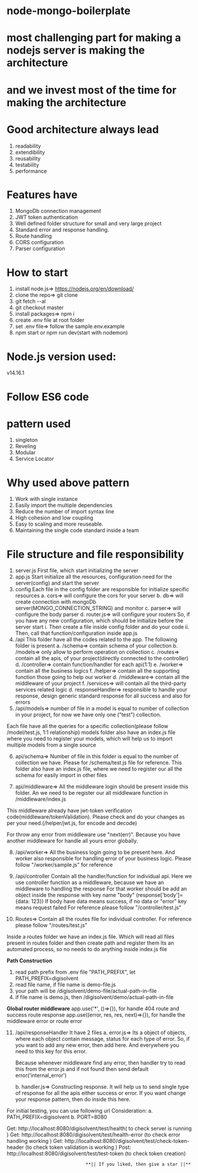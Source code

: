 # node-mongo-boilerplate

# most challenging part for making a nodejs server is making the architecture
# and we invest most of the time for making the architecture
# Good architecture always lead
1. readability
2. extendibility
3. reusability
4. testability
5. performance

# Features have
1. MongoDb connection management
2. JWT token authentication
3. Well defined folder structure for small and very large project
4. Standard error and response handling.
5. Route handling
6. CORS configuration
7. Parser configuration

# How to start

1. install node.js=> https://nodejs.org/en/download/
2. clone the repo=> git clone
3. git fetch --al
4. git checkout master
5. install packages=> npm i
6. create .env file at root folder
7. set .env file=> follow the sample.env.example
8. npm start or npm run dev(start with nodemon)

# Node.js version used:
  v14.16.1

# Follow ES6 code
# pattern used
 1. singleton
 2. Reveling
 3. Modular
 4. Service Locator

# Why used above pattern
 1. Work with single instance
 2. Easily import the multiple dependencies
 3. Reduce the number of import syntax line
 4. High cohesion and low coupling
 5. Easy to scaling and more reuseable.
 6. Maintaining the single code standard inside a team

 # File structure and file responsibility
 1. server.js
        First file, which start initializing the server
 2. app.js
        Start initialize all the resources, configuration need for the server(config) and start the server
 3. config
        Each file in the config folder are responsible for initialize specific resources
        a. cors=> will configure the cors for your server
        b. db=> will create connection with mongoDb server(MONGO_CONNECTION_STRING) and monitor
        c. parser=> will configure the body parser
        d. router.js=> will configure your routers
        So, if you have any new configuration, which should be initialize before the server start
            i. Then create a file inside config folder and do your code
            ii. Then, call that function/configuration inside app.js
4. /api
        This folder have all the codes related to the app.
        The following folder is present
        a. /schema=> contain schema of your collection
        b. /models=> only allow to perform operation on collection
        c. /routes=> contain all the apis, of your project(directly connected to the controller)
        d. /controller=> contain function/handler for each api(1:1)
        e. /worker=> contain all the business logics
        f. /helper=> contain all the supporting function those going to help our worker
        d. /middleware=> contain all the middleware of your project
        f. /services=> will contain all the third-party services related logic
        d. responseHandler=> responsible to handle your response, design generic standard response for all success and also for errors
5. /api/models=> 
number of file in a model is equal to number of collection in your project, for now we have only one ("test") collection.

Each file have all the queries for a specific collection(please follow /model/test.js, 1:1 relationship)
models folder also have an index.js file where you need to register your models, which will help us to import multiple models from a single source

6. api/schema=>
Number of file in this folder is equal to the number of collection we have. Please for /schema/test.js file for reference.
This folder also have an index.js file, where we need to register our all the schema for easily import in other files

7. api/middleware=>
All the middleware login should be present inside this folder. An we need to be register our all middleware function in /middleware/index.js

This middleware already have jwt-token verification code(middleware/tokenValidation). Please check and do your changes as per your need.(/helper/jwt.js, for encode and decode)

For throw any error from middleware use "next(err)". Because you have another middleware for handle all yours error globally.

8. /api/worker=> 
All the business login going to be present here. And worker also responsible for handling error of your business logic. Please follow "/worker/sample.js" for reference

9.  /api/controller
Contain all the handler/function for individual api. Here we use controller function as a middleware, because we have an middleware to handling the response
For that worker should be add an object inside the response with key name "body" (response['body']={data: 123})
If body have data means success, if no data or "error" key means request failed
For reference please follow "/controller/test.js"

10. Routes=>
Contain all the routes file for individual controller. For reference please follow "/routes/test.js"

Inside a routes folder we have an index.js file.
Which will read all files present in routes folder and then create path and register them
Its an automated process, so no needs to do anything inside index.js file

**Path Construction**
1. read path prefix from .env file "PATH_PREFIX", let PATH_PREFIX=digisolvent
2. read file name, if file name is demo-file.js
3. your path will be /digisolvent/demo-file/actual-path-in-file
4. if file name is demo.js, then /digisolvent/demo/actual-path-in-file

**Global router middleware**
app.use('*', ()=>{}), for handle 404 route and success route response
app.use((error, res, res, next)=>{}), for handle the middleware error or route error

11. /api/responseHandler
It have 2 files
    a. error.js=> Its a object of objects, where each object contain message, status for each type of error. So, if you want to add any new error, then add here. And everywhere you need to this key for this error.

    Because whenever middleware find any error, then handler try to read this from the error.js and if not found then send default error('internal_error')

    b. handler.js=> Constructing response. It will help us to send single type of response for all the apis either success or error. If you want change your response pattern, then do inside this here.

For initial testing, you can use following url
Consideration: 
a. PATH_PREFIX=digisolvent
b. PORT=8080

Get: http://localhost:8080/digisolvent/test/health( to check server is running )
Get: http://localhost:8080/digisolvent/test/health-error (to check error handling working )
Get: http://localhost:8080/digisolvent/test/check-token-header (to check token validation is working )
Post: http://localhost:8080/digisolvent/test/test-token (to check token creation)


                                  **|| If you liked, then give a star ||**




